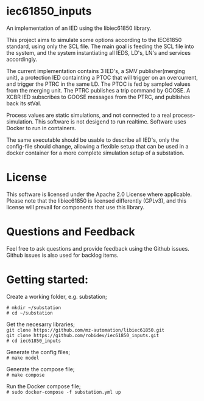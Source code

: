 # iec61850_inputs
An implementation of an IED using the libiec61850 library.

This project aims to simulate some options according to the IEC61850 standard, using only the SCL file. 
The main goal is feeding the SCL file into the system, and the system instantiating all IEDS, LD's, 
LN's and services accordingly.

The current implementation contains 3 IED's, a SMV publisher(merging unit), a protection IED containting 
a PTOC that will trigger on an overcurrent, and trigger the PTRC in the same LD. The PTOC is fed by 
sampled values from the merging unit. The PTRC publishes a trip command by GOOSE.
A XCBR IED subscribes to GOOSE messages from the PTRC, and publishes back its stVal.

Process values are static simulations, and not connected to a real process-simulation. This software is not desigend to run realtime. Software uses Docker to run in containers.

The same executable should be usable to describe all IED's, only the config-file should change, allowing
a flexible setup that can be used in a docker container for a more complete simulation setup of a substation.

# License
This software is licensed under the Apache 2.0 License where applicable. Please note that the libiec61850 is licensed differently (GPLv3), and this license will prevail for components that use this library. 

# Questions and Feedback

Feel free to ask questions and provide feedback using the Github issues. Github issues is also used for backlog items.

# Getting started:

Create a working folder, e.g. substation;  
  
`# mkdir ~/substation`  
`# cd ~/substation`  
  
Get the necesarry libraries;  
`git clone https://github.com/mz-automation/libiec61850.git`  
`git clone https://github.com/robidev/iec61850_inputs.git`  
`# cd iec61850_inputs`  
  
Generate the config files;  
`# make model`  
  
Generate the compose file;  
`# make compose`  
  
Run the Docker compose file;  
`# sudo docker-compose -f substation.yml up`  
